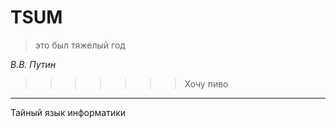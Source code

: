 # TSUM

> это был тяжелый год

*В.В. Путин*

>>>>>>> Хочу пиво
-----------------
Тайный язык информатики 

